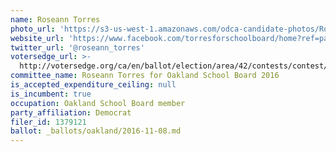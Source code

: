 ```yaml
---
name: Roseann Torres
photo_url: 'https://s3-us-west-1.amazonaws.com/odca-candidate-photos/Roseann-Torres.png'
website_url: 'https://www.facebook.com/torresforschoolboard/home?ref=page_internal'
twitter_url: '@roseann_torres'
votersedge_url: >-
  http://votersedge.org/ca/en/ballot/election/area/42/contests/contest/13218/candidate/130701?&county=Alameda%20County&election_authority_id=1
committee_name: Roseann Torres for Oakland School Board 2016
is_accepted_expenditure_ceiling: null
is_incumbent: true
occupation: Oakland School Board member
party_affiliation: Democrat
filer_id: 1379121
ballot: _ballots/oakland/2016-11-08.md
---
```


